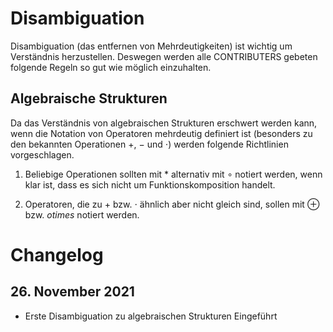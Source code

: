 # Disambiguation
Disambiguation (das entfernen von Mehrdeutigkeiten) ist wichtig um Verständnis herzustellen. Deswegen werden alle CONTRIBUTERS gebeten folgende Regeln so gut wie möglich einzuhalten.

## Algebraische Strukturen
Da das Verständnis von algebraischen Strukturen erschwert werden kann, wenn die Notation von Operatoren mehrdeutig definiert ist (besonders zu den bekannten Operationen $+$, $-$ und $\cdot$) werden folgende Richtlinien vorgeschlagen.

1. Beliebige Operationen sollten mit $\ast$ alternativ mit $\circ$ notiert werden, wenn klar ist, dass es sich nicht um Funktionskomposition handelt.

2. Operatoren, die zu $+$ bzw. $\cdot$ ähnlich aber nicht gleich sind, sollen mit $\oplus$ bzw. $otimes$ notiert werden.

# Changelog
## 26. November 2021
* Erste Disambiguation zu algebraischen Strukturen Eingeführt

